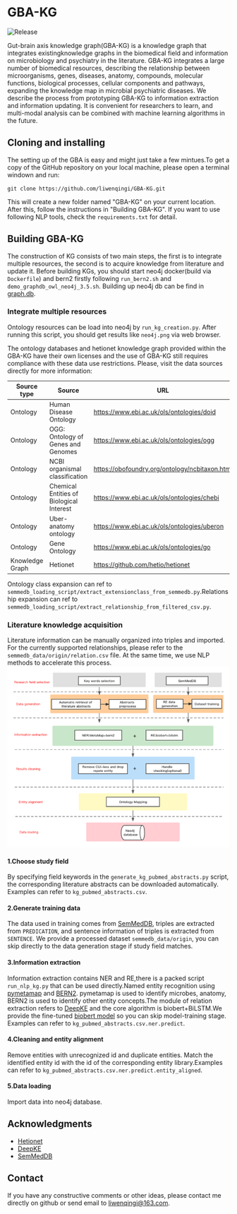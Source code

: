 # GBA-KG 

![Release](https://img.shields.io/badge/Release-Ver1.0.0-blue.svg)

Gut-brain axis knowledge graph(GBA-KG) is a knowledge graph that integrates existingknowledge graphs in the biomedical field and information on microbiology and psychiatry in the literature. GBA-KG integrates a large number of biomedical resources, describing the relationship between microorganisms, genes, diseases, anatomy, compounds, molecular functions, biological processes, cellular components and pathways, expanding the knowledge map in microbial psychiatric diseases. We describe the process from prototyping GBA-KG to information extraction and information updating. It is convenient for researchers to learn, and multi-modal analysis can be combined with machine learning algorithms in the future.  

## Cloning and installing 

The setting up of the GBA is easy and might just take a few mintues.To get a copy of the GitHub repository on your local machine, please open a terminal windown and run:  
```
git clone https://github.com/liwenqingi/GBA-KG.git
```  
This will create a new folder named "GBA-KG" on your current location. After this, follow the instructions in "Building GBA-KG". If you want to use following NLP tools, check the `requirements.txt` for detail. 
## Building GBA-KG  
The construction of KG consists of two main steps, the first is to integrate multiple resources, the second is to acquire knowledge from literature and update it. Before building KGs, you should start neo4j docker(build via `Dockerfile`) and bern2 firstly following `run_bern2.sh` and `demo_graphdb_owl_neo4j_3.5.sh`. Building up neo4j db can be find in [graph.db](https://drive.google.com/file/d/12YnI9uEGzormMct5qgicbvnHN-aFKu5b/view?usp=sharing).
### Integrate multiple resources  
Ontology resources can be load into neo4j by `run_kg_creation.py`. After running this script, you should get results like `neo4j.png` via web browser. 

The ontology databases and hetionet knowledge graph provided within the GBA-KG have their own licenses and the use of GBA-KG still requires compliance with these data use restrictions. Please, visit the data sources directly for more information:  

| Source type | Source | URL |
| --- | --- | --- |
| Ontology | Human Disease Ontology | https://www.ebi.ac.uk/ols/ontologies/doid | 
| Ontology | OGG: Ontology of Genes and Genomes | https://www.ebi.ac.uk/ols/ontologies/ogg |
| Ontology | NCBI organismal classification | https://obofoundry.org/ontology/ncbitaxon.html |
| Ontology | Chemical Entities of Biological Interest | https://www.ebi.ac.uk/ols/ontologies/chebi |
| Ontology | Uber-anatomy ontology | https://www.ebi.ac.uk/ols/ontologies/uberon |
| Ontology | Gene Ontology | https://www.ebi.ac.uk/ols/ontologies/go |
| Knowledge Graph | Hetionet | https://github.com/hetio/hetionet | 

Ontology class expansion can ref to `semmedb_loading_script/extract_extensionclass_from_semmedb.py`.Relationship expansion can ref to `semmedb_loading_script/extract_relationship_from_filtered_csv.py`.
### Literature knowledge acquisition
Literature information can be manually organized into triples and imported. For the currently supported relationships, please refer to the `semmedb_data/origin/relation.csv` file. At the same time, we use NLP methods to accelerate this process.  
![Process](https://github.com/liwenqingi/GBA-KG/blob/master/NLP_process.png) 
#### 1.Choose study field
By specifying field keywords in the `generate_kg_pubmed_abstracts.py` script, the corresponding literature abstracts can be downloaded automatically. Examples can refer to `kg_pubmed_abstracts.csv`.  
#### 2.Generate training data
The data used in training comes from [SemMedDB](https://lhncbc.nlm.nih.gov/ii/tools/SemRep_SemMedDB_SKR/SemMedDB_download.html), triples are extracted from `PREDICATION`, and sentence information of triples is extracted from `SENTENCE`. We provide a processed dataset `semmedb_data/origin`, you can skip directly to the data generation stage if study field matches.
#### 3.Information extraction
Information extraction contains NER and RE,there is a packed script `run_nlp_kg.py` that can be used directly.Named entity recognition using [pymetamap](https://github.com/AnthonyMRios/pymetamap) and [BERN2](https://github.com/dmis-lab/BERN2). pymetamap is used to identify microbes, anatomy, BERN2 is used to identify other entity concepts.The module of relation extraction refers to [DeepKE](https://github.com/zjunlp/DeepKE) and the core algorithm is biobert+BiLSTM.We provide the fine-tuned [biobert model](https://drive.google.com/file/d/1Go9XcDdrANZpwgnal1GOIaGCppDj_6IT/view?usp=sharing) so you can skip model-training stage. Examples can refer to `kg_pubmed_abstracts.csv.ner.predict`.
#### 4.Cleaning and entity alignment
Remove entities with unrecognized id and duplicate entities. Match the identified entity id with the id of the corresponding entity library.Examples can refer to `kg_pubmed_abstracts.csv.ner.predict.entity_aligned`.
#### 5.Data loading
Import data into neo4j database.  
## Acknowledgments
* [Hetionet](https://github.com/hetio/hetionet)
* [DeepKE](https://github.com/zjunlp/DeepKE)
* [SemMedDB](https://lhncbc.nlm.nih.gov/ii/tools/SemRep_SemMedDB_SKR/SemMedDB_download.html)
## Contact
If you have any constructive comments or other ideas, please contact me directly on github or send email to liwenqingi@163.com.
